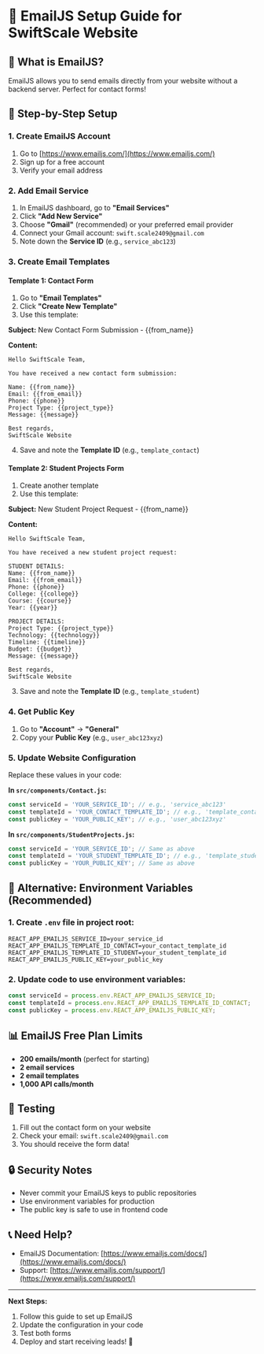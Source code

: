 # 📧 EmailJS Setup Guide for SwiftScale Website

## 🎯 What is EmailJS?
EmailJS allows you to send emails directly from your website without a backend server. Perfect for contact forms!

## 🚀 Step-by-Step Setup

### 1. Create EmailJS Account
1. Go to [https://www.emailjs.com/](https://www.emailjs.com/)
2. Sign up for a free account
3. Verify your email address

### 2. Add Email Service
1. In EmailJS dashboard, go to **"Email Services"**
2. Click **"Add New Service"**
3. Choose **"Gmail"** (recommended) or your preferred email provider
4. Connect your Gmail account: `swift.scale2409@gmail.com`
5. Note down the **Service ID** (e.g., `service_abc123`)

### 3. Create Email Templates

#### Template 1: Contact Form
1. Go to **"Email Templates"**
2. Click **"Create New Template"**
3. Use this template:

**Subject:** New Contact Form Submission - {{from_name}}

**Content:**
```
Hello SwiftScale Team,

You have received a new contact form submission:

Name: {{from_name}}
Email: {{from_email}}
Phone: {{phone}}
Project Type: {{project_type}}
Message: {{message}}

Best regards,
SwiftScale Website
```

4. Save and note the **Template ID** (e.g., `template_contact`)

#### Template 2: Student Projects Form
1. Create another template
2. Use this template:

**Subject:** New Student Project Request - {{from_name}}

**Content:**
```
Hello SwiftScale Team,

You have received a new student project request:

STUDENT DETAILS:
Name: {{from_name}}
Email: {{from_email}}
Phone: {{phone}}
College: {{college}}
Course: {{course}}
Year: {{year}}

PROJECT DETAILS:
Project Type: {{project_type}}
Technology: {{technology}}
Timeline: {{timeline}}
Budget: {{budget}}
Message: {{message}}

Best regards,
SwiftScale Website
```

3. Save and note the **Template ID** (e.g., `template_student`)

### 4. Get Public Key
1. Go to **"Account"** → **"General"**
2. Copy your **Public Key** (e.g., `user_abc123xyz`)

### 5. Update Website Configuration

Replace these values in your code:

**In `src/components/Contact.js`:**
```javascript
const serviceId = 'YOUR_SERVICE_ID'; // e.g., 'service_abc123'
const templateId = 'YOUR_CONTACT_TEMPLATE_ID'; // e.g., 'template_contact'
const publicKey = 'YOUR_PUBLIC_KEY'; // e.g., 'user_abc123xyz'
```

**In `src/components/StudentProjects.js`:**
```javascript
const serviceId = 'YOUR_SERVICE_ID'; // Same as above
const templateId = 'YOUR_STUDENT_TEMPLATE_ID'; // e.g., 'template_student'
const publicKey = 'YOUR_PUBLIC_KEY'; // Same as above
```

## 🔧 Alternative: Environment Variables (Recommended)

### 1. Create `.env` file in project root:
```env
REACT_APP_EMAILJS_SERVICE_ID=your_service_id
REACT_APP_EMAILJS_TEMPLATE_ID_CONTACT=your_contact_template_id
REACT_APP_EMAILJS_TEMPLATE_ID_STUDENT=your_student_template_id
REACT_APP_EMAILJS_PUBLIC_KEY=your_public_key
```

### 2. Update code to use environment variables:
```javascript
const serviceId = process.env.REACT_APP_EMAILJS_SERVICE_ID;
const templateId = process.env.REACT_APP_EMAILJS_TEMPLATE_ID_CONTACT;
const publicKey = process.env.REACT_APP_EMAILJS_PUBLIC_KEY;
```

## 📊 EmailJS Free Plan Limits
- **200 emails/month** (perfect for starting)
- **2 email services**
- **2 email templates**
- **1,000 API calls/month**

## 🚀 Testing
1. Fill out the contact form on your website
2. Check your email: `swift.scale2409@gmail.com`
3. You should receive the form data!

## 🔒 Security Notes
- Never commit your EmailJS keys to public repositories
- Use environment variables for production
- The public key is safe to use in frontend code

## 📞 Need Help?
- EmailJS Documentation: [https://www.emailjs.com/docs/](https://www.emailjs.com/docs/)
- Support: [https://www.emailjs.com/support/](https://www.emailjs.com/support/)

---

**Next Steps:**
1. Follow this guide to set up EmailJS
2. Update the configuration in your code
3. Test both forms
4. Deploy and start receiving leads! 🎉
